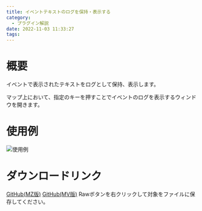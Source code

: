 ```yaml
---
title: イベントテキストのログを保持・表示する
category:
  - プラグイン解説
date: 2022-11-03 11:33:27
tags:
---
```


# 概要

イベントで表示されたテキストをログとして保持、表示します。

マップ上において、指定のキーを押すことでイベントのログを表示するウィンドウを開きます。

# 使用例

![使用例](text-log.png "使用例")

# ダウンロードリンク

[GitHub(MZ版)](https://github.com/elleonard/DarkPlasma-MZ-Plugins/blob/release/DarkPlasma_TextLog.js)
[GitHub(MV版)](https://github.com/elleonard/DarkPlasma-MV-Plugins/blob/release/DarkPlasma_TextLog.js)
Rawボタンを右クリックして対象をファイルに保存してください。
